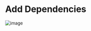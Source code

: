 # Add Dependencies

![image](https://github.com/user-attachments/assets/a616e543-f059-4371-a947-0e0effc58cd1)

